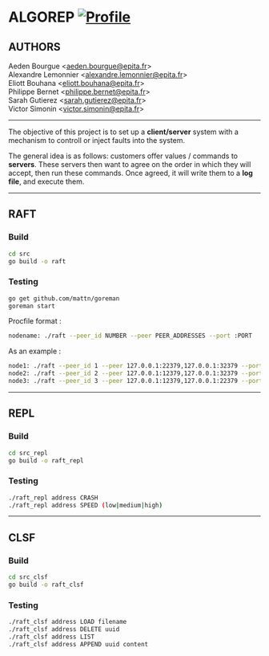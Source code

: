 # ALGOREP [![Profile][title-img]][profile]

[title-img]:https://img.shields.io/badge/-SCIA--PRIME-red
[profile]:https://github.com/Pypearl

## AUTHORS
Aeden Bourgue \<aeden.bourgue@epita.fr\> \
Alexandre Lemonnier \<alexandre.lemonnier@epita.fr\>\
Eliott Bouhana \<eliott.bouhana@epita.fr\> \
Philippe Bernet \<philippe.bernet@epita.fr\> \
Sarah Gutierez \<sarah.gutierez@epita.fr\> \
Victor Simonin \<victor.simonin@epita.fr\>

---

The objective of this project is to set up a **client/server** system with a mechanism to controll or inject faults into the system.

The general idea is as follows: customers offer values / commands to **servers**. These servers then want to agree on the order in which they will accept, then run these commands. Once agreed, it will write them to a **log file**, and execute them. 

---

## RAFT

### Build

```bash
cd src
go build -o raft
```

### Testing

```bash
go get github.com/mattn/goreman
goreman start
```

Procfile format :

```bash
nodename: ./raft --peer_id NUMBER --peer PEER_ADDRESSES --port :PORT
```

As an example :
```bash
node1: ./raft --peer_id 1 --peer 127.0.0.1:22379,127.0.0.1:32379 --port :12379
node2: ./raft --peer_id 2 --peer 127.0.0.1:12379,127.0.0.1:32379 --port :22379
node3: ./raft --peer_id 3 --peer 127.0.0.1:12379,127.0.0.1:22379 --port :32379
```

---

## REPL

### Build

```bash
cd src_repl
go build -o raft_repl
```

### Testing

```bash
./raft_repl address CRASH
./raft_repl address SPEED (low|medium|high)
```

---

## CLSF

### Build

```bash
cd src_clsf
go build -o raft_clsf
```

### Testing

```bash
./raft_clsf address LOAD filename
./raft_clsf address DELETE uuid
./raft_clsf address LIST
./raft_clsf address APPEND uuid content
```
